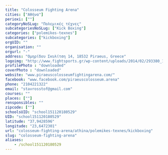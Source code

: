 ```yaml
---
title: "Colosseum Fighting Arena"
cities: ["Αθήνα"]
perioxi: [""]
categoryNoSLug: "Πολεμικές τέχνες"
subcategoriesNoSLug: ["Kick Boxing"]
categories: ["polemikes-texnes"]
subcategories: ["kickboxing"]
orgUID: ""
organisation: ""
orgurl: "-"
address: "Ομηρίδου Σκυλίτση 14, 18532 Piraeus, Greece"
logoimg: "http://www.fightsports.gr/wp-content/uploads/2014/02/293380_107045552735688_594066346_n.jpg"
profilePhoto : "downloaded"
coverPhoto : "downloaded"
website: "www.piraeuscolosseumfightingarena.com/"
facebook: "www.facebook.com/piraeuscolosseum.arena"
phone: "2104221322"
email: "stavrosstof@gmail.com"
courses: ""
places: [""]
rensponsibles: ""
zipcode: [""]
schoolsUID: "school151120180529"
UID: "school151120180529"
latitude: "37,9428596"
longitude: "23,6472301"
url: "colosseum-fighting-arena/athina/polemikes-texnes/kickboxing"
slug: "colosseum-fighting-arena"
aliases:
    - /school151120180529
---
```





